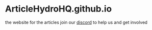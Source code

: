 # ArticleHydroHQ.github.io
the website for the articles
join our [discord](https://discord.gg/zUu492YQk3) to help us and get involved